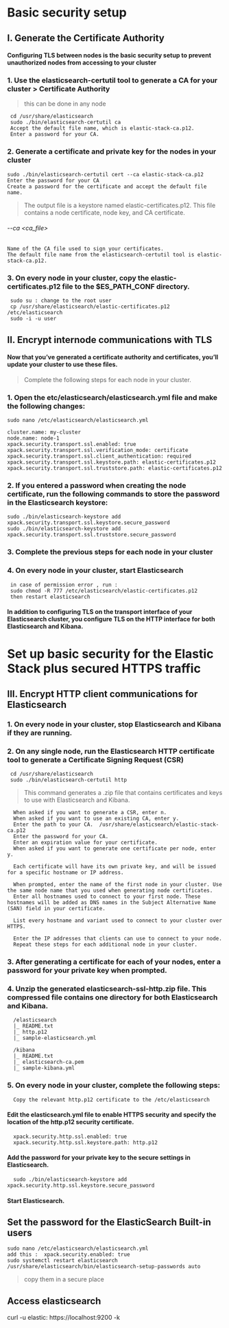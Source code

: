 # Basic security setup
## I. Generate the Certificate Authority
#### Configuring TLS between nodes is the basic security setup to prevent unauthorized nodes from accessing to your cluster

### 1. Use the elasticsearch-certutil tool to generate a CA for your cluster > Certificate Authority
> this can be done in any node

     cd /usr/share/elasticsearch
     sudo ./bin/elasticsearch-certutil ca
     Accept the default file name, which is elastic-stack-ca.p12. 
     Enter a password for your CA.
### 2. Generate a certificate and private key for the nodes in your cluster
    sudo ./bin/elasticsearch-certutil cert --ca elastic-stack-ca.p12
    Enter the password for your CA
    Create a password for the certificate and accept the default file name.
> The output file is a keystore named elastic-certificates.p12. This file contains a node certificate, node key, and CA certificate.
###### --ca <ca_file>
    Name of the CA file used to sign your certificates. 
    The default file name from the elasticsearch-certutil tool is elastic-stack-ca.p12.

### 3. On every node in your cluster, copy the elastic-certificates.p12 file to the $ES_PATH_CONF directory.
     sudo su : change to the root user
     cp /usr/share/elasticsearch/elastic-certificates.p12 /etc/elasticsearch
     sudo -i -u user


## II. Encrypt internode communications with TLS
#### Now that you’ve generated a certificate authority and certificates, you’ll update your cluster to use these files.

>Complete the following steps for each node in your cluster. 

### 1. Open the etc/elasticsearch/elasticsearch.yml file and make the following changes:
    sudo nano /etc/elasticsearch/elasticsearch.yml
    
    cluster.name: my-cluster
    node.name: node-1
    xpack.security.transport.ssl.enabled: true
    xpack.security.transport.ssl.verification_mode: certificate 
    xpack.security.transport.ssl.client_authentication: required
    xpack.security.transport.ssl.keystore.path: elastic-certificates.p12
    xpack.security.transport.ssl.truststore.path: elastic-certificates.p12
    
### 2. If you entered a password when creating the node certificate, run the following commands to store the password in the Elasticsearch keystore:
    sudo ./bin/elasticsearch-keystore add xpack.security.transport.ssl.keystore.secure_password
    sudo ./bin/elasticsearch-keystore add xpack.security.transport.ssl.truststore.secure_password
    
### 3. Complete the previous steps for each node in your cluster

### 4. On every node in your cluster, start Elasticsearch
     in case of permission error , run :
     sudo chmod -R 777 /etc/elasticsearch/elastic-certificates.p12
     then restart elasticsearch

#### In addition to configuring TLS on the transport interface of your Elasticsearch cluster, you configure TLS on the HTTP interface for both Elasticsearch and Kibana.

# Set up basic security for the Elastic Stack plus secured HTTPS traffic

## III. Encrypt HTTP client communications for Elasticsearch
### 1. On every node in your cluster, stop Elasticsearch and Kibana if they are running.

### 2. On any single node, run the Elasticsearch HTTP certificate tool to generate a Certificate Signing Request (CSR)
     cd /usr/share/elasticsearch
     sudo ./bin/elasticsearch-certutil http
     
> This command generates a .zip file that contains certificates and keys to use with Elasticsearch and Kibana.

      When asked if you want to generate a CSR, enter n.
      When asked if you want to use an existing CA, enter y.
      Enter the path to your CA.  /usr/share/elasticsearch/elastic-stack-ca.p12 
      Enter the password for your CA.
      Enter an expiration value for your certificate.
      When asked if you want to generate one certificate per node, enter y.

      Each certificate will have its own private key, and will be issued for a specific hostname or IP address.

      When prompted, enter the name of the first node in your cluster. Use the same node name that you used when generating node certificates.
      Enter all hostnames used to connect to your first node. These hostnames will be added as DNS names in the Subject Alternative Name (SAN) field in your certificate.

      List every hostname and variant used to connect to your cluster over HTTPS.

      Enter the IP addresses that clients can use to connect to your node.
      Repeat these steps for each additional node in your cluster.
      
### 3. After generating a certificate for each of your nodes, enter a password for your private key when prompted.

### 4. Unzip the generated elasticsearch-ssl-http.zip file. This compressed file contains one directory for both Elasticsearch and Kibana.
      /elasticsearch
      |_ README.txt
      |_ http.p12
      |_ sample-elasticsearch.yml 
      
      /kibana
      |_ README.txt
      |_ elasticsearch-ca.pem
      |_ sample-kibana.yml
      
### 5. On every node in your cluster, complete the following steps:
      Copy the relevant http.p12 certificate to the /etc/elasticsearch
  #### Edit the elasticsearch.yml file to enable HTTPS security and specify the location of the http.p12 security certificate.
      xpack.security.http.ssl.enabled: true
      xpack.security.http.ssl.keystore.path: http.p12
    
  #### Add the password for your private key to the secure settings in Elasticsearch.
      sudo ./bin/elasticsearch-keystore add xpack.security.http.ssl.keystore.secure_password

  #### Start Elasticsearch.
  
## Set the password for the ElasticSearch Built-in users
    sudo nano /etc/elasticsearch/elasticsearch.yml 
    add this :  xpack.security.enabled: true
    sudo systemctl restart elasticsearch
    /usr/share/elasticsearch/bin/elasticsearch-setup-passwords auto

> copy them in a secure place

## Access elasticsearch

curl -u elastic:<ur password> https://localhost:9200 -k






